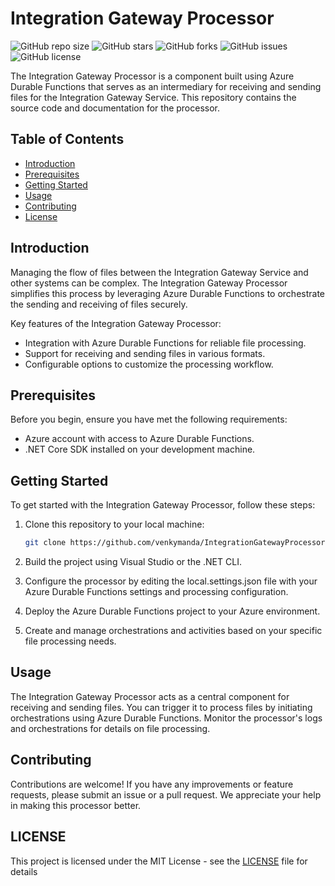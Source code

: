# Integration Gateway Processor

![GitHub repo size](https://img.shields.io/github/repo-size/venkymanda/IntegrationGatewayProcessor)
![GitHub stars](https://img.shields.io/github/stars/venkymanda/IntegrationGatewayProcessor)
![GitHub forks](https://img.shields.io/github/forks/venkymanda/IntegrationGatewayProcessor)
![GitHub issues](https://img.shields.io/github/issues/venkymanda/IntegrationGatewayProcessor)
![GitHub license](https://img.shields.io/github/license/venkymanda/IntegrationGatewayProcessor)

The Integration Gateway Processor is a component built using Azure Durable Functions that serves as an intermediary for receiving and sending files for the Integration Gateway Service. This repository contains the source code and documentation for the processor.

## Table of Contents

- [Introduction](#introduction)
- [Prerequisites](#prerequisites)
- [Getting Started](#getting-started)
- [Usage](#usage)
- [Contributing](#contributing)
- [License](#license)

## Introduction

Managing the flow of files between the Integration Gateway Service and other systems can be complex. The Integration Gateway Processor simplifies this process by leveraging Azure Durable Functions to orchestrate the sending and receiving of files securely.

Key features of the Integration Gateway Processor:
- Integration with Azure Durable Functions for reliable file processing.
- Support for receiving and sending files in various formats.
- Configurable options to customize the processing workflow.

## Prerequisites

Before you begin, ensure you have met the following requirements:

- Azure account with access to Azure Durable Functions.
- .NET Core SDK installed on your development machine.

## Getting Started

To get started with the Integration Gateway Processor, follow these steps:

1. Clone this repository to your local machine:

   ```bash
   git clone https://github.com/venkymanda/IntegrationGatewayProcessor.git

2. Build the project using Visual Studio or the .NET CLI.

3. Configure the processor by editing the local.settings.json file with your Azure Durable Functions settings and processing configuration.

4. Deploy the Azure Durable Functions project to your Azure environment.

5. Create and manage orchestrations and activities based on your specific file processing needs.

## Usage

The Integration Gateway Processor acts as a central component for receiving and sending files. You can trigger it to process files by initiating orchestrations using Azure Durable Functions. Monitor the processor's logs and orchestrations for details on file processing.

## Contributing

Contributions are welcome! If you have any improvements or feature requests, please submit an issue or a pull request. We appreciate your help in making this processor better.

## LICENSE

This project is licensed under the MIT License - see the [LICENSE](LICENSE) file for details